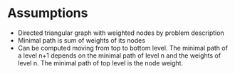 # Assumptions

- Directed triangular graph with weighted nodes by problem description
- Minimal path is sum of weights of its nodes
- Can be computed moving from top to bottom level. The 
  minimal path of a level n+1 depends on the minimal path of level n and 
 the weights of level n. The minimal path of top level is the node weight.  
  